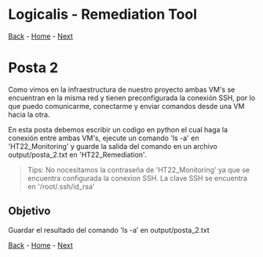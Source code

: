 # Logicalis - Remediation Tool

[Back](P1.md) - [Home](../README.md) - [Next](P3.md)

# Posta 2
Como vimos en la infraestructura de nuestro proyecto ambas VM's se encuentran en la misma red y tienen preconfigurada la conexión SSH, por lo que puedo comunicarme, conectarme y enviar comandos desde una VM hacia la otra.

En esta posta debemos escribir un codigo en python el cual haga la conexión entre ambas VM's, ejecute un comando 'ls -a' en 'HT22_Monitoring' y guarde la salida del comando en un archivo output/posta_2.txt en 'HT22_Remediation'.

> Tips: No nocesitamos la contraseña de 'HT22_Monitoring' ya que se encuentra configurada la conexion SSH. La clave SSH se encuentra en '/root/.ssh/id_rsa’

## Objetivo
Guardar el resultado del comando 'ls -a’ en output/posta_2.txt


[Back](P1.md) - [Home](../README.md) - [Next](P3.md)
